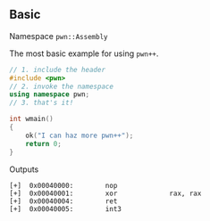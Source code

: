 ## Basic

Namespace `pwn::Assembly`

The most basic example for using `pwn++`.

```c++
// 1. include the header
#include <pwn>
// 2. invoke the namespace
using namespace pwn;
// 3. that's it!

int wmain()
{
    ok("I can haz more pwn++");
    return 0;
}
```

Outputs
```text
[+]  0x00040000:        nop
[+]  0x00040001:        xor             rax, rax
[+]  0x00040004:        ret
[+]  0x00040005:        int3
```
